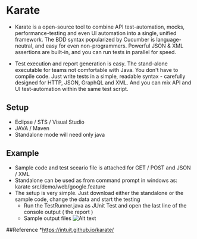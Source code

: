 # Karate

* Karate is a open-source tool to combine API test-automation, mocks, performance-testing and even UI automation into a single, unified framework. 
The BDD syntax popularized by Cucumber is language-neutral, and easy for even non-programmers. 
Powerful JSON & XML assertions are built-in, and you can run tests in parallel for speed.

* Test execution and report generation is easy. The stand-alone executable for teams not comfortable with Java. You don't have to compile code. 
Just write tests in a simple, readable syntax - carefully designed for HTTP, JSON, GraphQL and XML. 
And you can mix API and UI test-automation within the same test script.

## Setup
* Eclipse / STS / Visual Studio
* JAVA / Maven
* Standalone mode will need only java

## Example
* Sample code and test sceario file is attached for GET / POST and JSON / XML 
* Standalone can be used as from command prompt in windows as: karate src/demo/web/google.feature
* The setup is very simple. Just download either the standalone or the sample code, change the data and start the testing
  * Run the TestRunner.java as JUnit Test and open the last line of the console output ( the report )
  * Sample output files
  ![Alt text](https://github.com/Pooja2589/TechnoHelpers/blob/master/karate/Sample_screenshot.jpg)


##Reference
*https://intuit.github.io/karate/
